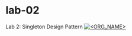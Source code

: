 # lab-02
Lab 2: Singleton Design Pattern
[![<ORG_NAME>](https://circleci.com/<VCS>/<ORG_NAME>/<PROJECT_NAME>.svg?style=svg)](<LINK>)
